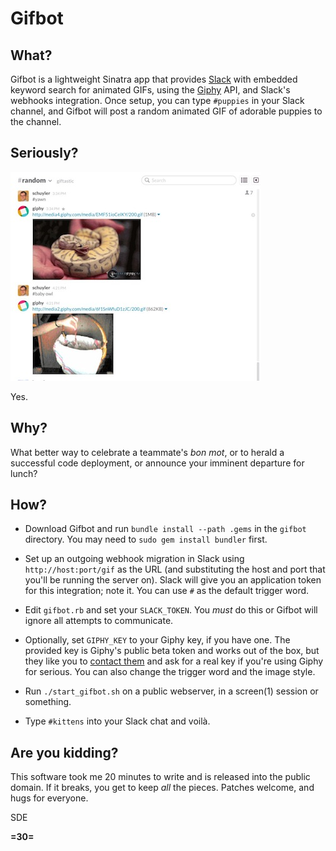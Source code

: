 # Gifbot

## What?

Gifbot is a lightweight Sinatra app that provides [Slack](http://slack.com/) with embedded keyword search for animated GIFs, using the [Giphy](http://giphy.com/) API, and Slack's webhooks integration. Once setup, you can type `#puppies` in your Slack channel, and Gifbot will post a random animated GIF of adorable puppies to the channel.

## Seriously?


![image](screenshot.jpg)

Yes.

## Why?

What better way to celebrate a teammate's _bon mot_, or to herald a successful code deployment, or announce your imminent departure for lunch?

## How?

* Download Gifbot and run `bundle install --path .gems` in the `gifbot` directory. You may need to `sudo gem install bundler` first.

* Set up an outgoing webhook migration in Slack using `http://host:port/gif` as the URL (and substituting the host and port that you'll be running the server on). Slack will give you an application token for this integration; note it. You can use `#` as the default trigger word.

* Edit `gifbot.rb` and set your `SLACK_TOKEN`. You _must_ do this or Gifbot will ignore all attempts to communicate.

* Optionally, set `GIPHY_KEY` to your Giphy key, if you have one. The provided key is Giphy's public beta token and works out of the box, but they like you to [contact them](https://github.com/giphy/GiphyAPI) and ask for a real key if you're using Giphy for serious. You can also change the trigger word and the image style.

* Run `./start_gifbot.sh` on a public webserver, in a screen(1) session or something.

* Type `#kittens` into your Slack chat and voilà.

## Are you kidding?

This software took me 20 minutes to write and is released into the public domain. If it breaks, you get to keep _all_ the pieces. Patches welcome, and hugs for everyone.

SDE

__=30=__
